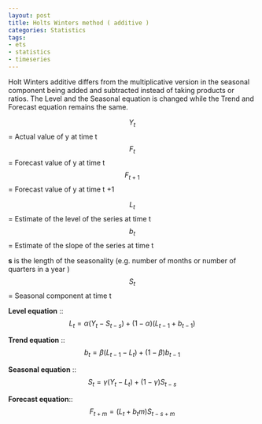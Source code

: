 ```yaml
---
layout: post
title: Holts Winters method ( additive )
categories: Statistics
tags:
- ets
- statistics
- timeseries
---
```

Holt Winters additive differs from the multiplicative version in the seasonal component being added and subtracted instead of taking products or ratios. The Level and the Seasonal equation is changed while the Trend and Forecast equation remains the same.       

$$ {Y_t} $$ =  Actual value of y  at time t   
$$ {F_t} $$ =  Forecast value of y  at time t    
$$ {F_{t+1}} $$ =  Forecast value of y  at time t +1   

$$ {L_t} $$ =  Estimate of the level of the series at time t    
$$ {b_t} $$ =  Estimate of the slope of the series at time t       

**s** is the length of the seasonality (e.g. number of months or number of quarters in a year )   
$$ {S_t} $$ =  Seasonal component at time t  

**Level equation** ::   $$ {L_t} =  \alpha({Y_{t}} - {S_{t-s}}) + (1- \alpha)({L_{t-1}} + {b_{t-1}}) $$ 

**Trend equation** ::  $$ {b_t} =  \beta({L_{t-1}} - {L_{t}}) + (1- \beta){b_{t-1}} $$ 

**Seasonal equation** ::  $$ {S_t} =  \gamma({Y_{t}} - {L_{t}}) + (1- \gamma){S_{t-s}} $$ 

**Forecast equation**::  $$ {F_{t+m}} = ({L_{t}} + {b_{t}}m){S_{t-s+m}} $$



